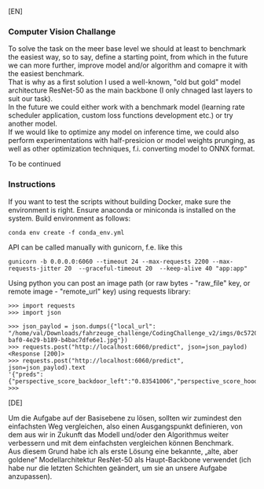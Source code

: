 [EN]

### Computer Vision Challange

To solve the task on the meer base level we should at least to benchmark the easiest way, so to say, define a starting point, from which in the future we can more further, improve model and/or algorithm and comapre it with the easiest benchmark.
<br> That is why as a first solution I used a well-known, "old but gold" model architecture ResNet-50 as the main backbone (I only chnaged last layers to suit our task).
<br> In the future we could either work with a benchmark model (learning rate scheduler application, custom loss functions development etc.) or try another model.
<br> If we would like to optimize any model on inference time, we could also perform experimentations with half-presicion or model weights prunging, as well as other optimization techniques, f.i. converting model to ONNX format.

To be continued

### Instructions

If you want to test the scripts without building Docker, make sure the environment is right. Ensure anaconda or miniconda is installed on the system. Build environment as follows:
```
conda env create -f conda_env.yml
```

API can be called manually with gunicorn, f.e. like this
```
gunicorn -b 0.0.0.0:6060 --timeout 24 --max-requests 2200 --max-requests-jitter 20  --graceful-timeout 20  --keep-alive 40 "app:app"
```

Using python you can post an image path (or raw bytes - "raw_file" key, or remote image - "remote_url" key) using requests library:
```
>>> import requests
>>> import json

>>> json_paylod = json.dumps({"local_url": "/home/val/Downloads/fahrzeuge_challenge/CodingChallenge_v2/imgs/0c5720e5-baf0-4e29-b189-b4bac7dfe6e1.jpg"})
>>> requests.post("http://localhost:6060/predict", json=json_paylod)
<Response [200]>
>>> requests.post("http://localhost:6060/predict", json=json_paylod).text
'{"preds":{"perspective_score_backdoor_left":"0.83541006","perspective_score_hood":"0.9825754"},"status":"Success"}\n'
>>> 
```

[DE]

Um die Aufgabe auf der Basisebene zu lösen, sollten wir zumindest den einfachsten Weg vergleichen, also einen Ausgangspunkt definieren, von dem aus wir in Zukunft das Modell und/oder den Algorithmus weiter verbessern und mit dem einfachsten vergleichen können Benchmark.
<br> Aus diesem Grund habe ich als erste Lösung eine bekannte, „alte, aber goldene“ Modellarchitektur ResNet-50 als Haupt-Backbone verwendet (ich habe nur die letzten Schichten geändert, um sie an unsere Aufgabe anzupassen).